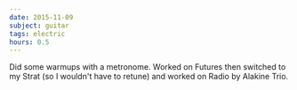 ```yaml
---
date: 2015-11-09
subject: guitar
tags: electric
hours: 0.5
---
```


Did some warmups with a metronome. Worked on Futures then switched to my Strat (so I wouldn't have to retune) and worked on Radio by Alakine Trio.